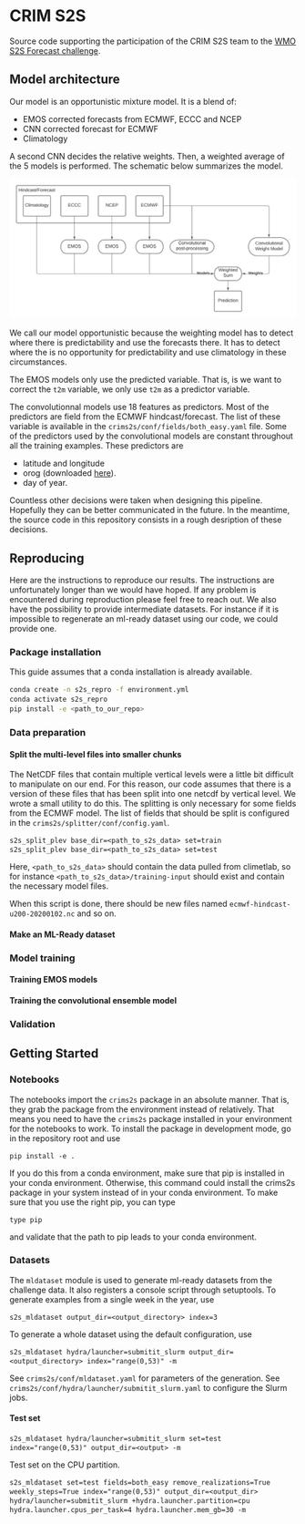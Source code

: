 # CRIM S2S

Source code supporting the participation of the CRIM S2S team to the [WMO S2S Forecast
challenge](https://s2s-ai-challenge.github.io/).

## Model architecture

Our model is an opportunistic mixture model. It is a blend
of: 
- EMOS corrected forecasts from ECMWF, ECCC and NCEP
- CNN corrected forecast for ECMWF
- Climatology

A second CNN decides the relative weights. Then, a weighted
average of the 5 models is performed. The schematic below summarizes 
the model.

![Model Schematic](./s2s-model.png)

We call our model opportunistic because the weighting model has 
to detect where there is predictability and use the forecasts there.
It has to detect where the is no opportunity for predictability and 
use climatology in these circumstances.

The EMOS models only use the predicted variable. That is, is we want to correct
the `t2m` variable, we only use `t2m` as a predictor variable.

The convolutionnal models use 18 features as predictors. Most of the predictors
are field from the ECMWF hindcast/forecast. The list of these variable is available
in the `crims2s/conf/fields/both_easy.yaml` file. Some of the predictors used by the
convolutional models are constant throughout all the training examples. These
predictors are
- latitude and longitude
- orog (downloaded [here](https://iridl.ldeo.columbia.edu/SOURCES/.ECMWF/.S2S/index.html?Set-Language=fr)).
- day of year.

Countless other decisions were taken when designing this pipeline. Hopefully they
can be better communicated in the future. In the meantime, the source code in this
repository consists in a rough desription of these decisions.

## Reproducing

Here are the instructions to reproduce our results. The instructions
are unfortunately longer than we would have hoped. If any problem is
encountered during reproduction please feel free to reach out. We 
also have the possibility to provide intermediate datasets. For
instance if it is impossible to regenerate an ml-ready dataset using our
code, we could provide one.

### Package installation

This guide assumes that a conda installation is already available.

```bash
conda create -n s2s_repro -f environment.yml
conda activate s2s_repro
pip install -e <path_to_our_repo>
```

### Data preparation

#### Split the multi-level files into smaller chunks

The NetCDF files that contain multiple vertical levels were a little bit difficult 
to manipulate on our end. For this reason, our code assumes that there is a version
of these files that has been split into one netcdf by vertical level. We wrote
a small utility to do this. The splitting is only necessary for some fields from the
ECMWF model. The list of fields that should be split is configured in the 
`crims2s/splitter/conf/config.yaml`.

```
s2s_split_plev base_dir=<path_to_s2s_data> set=train
s2s_split_plev base_dir=<path_to_s2s_data> set=test
```

Here, `<path_to_s2s_data>` should contain the data pulled from climetlab, so
for instance `<path_to_s2s_data>/training-input` should exist and contain the 
necessary model files.

When this script is done, there should be new files named `ecmwf-hindcast-u200-20200102.nc` and so on.


#### Make an ML-Ready dataset



### Model training


#### Training EMOS models


#### Training the convolutional ensemble model


### Validation




## Getting Started

### Notebooks

The notebooks import the `crims2s` package in an absolute manner. That is, they grab
the package from the environment instead of relatively. That means you need to have
the `crims2s` package installed in your environment for the notebooks to work. To
install the package in development mode, go in the repository root and use
```
pip install -e .
```
If you do this from a conda environment, make sure that pip is installed in your
conda environment. Otherwise, this command could install the crims2s package in your
system instead of in your conda environment. To make sure that you use the right pip,
you can type
```
type pip
```
and validate that the path to pip leads to your conda environment.


### Datasets

The `mldataset` module is used to generate ml-ready datasets from the challenge data.
It also registers a console script through setuptools.
To generate examples from a single week in the year, use
``` 
s2s_mldataset output_dir=<output_directory> index=3
```
To generate a whole dataset using the default configuration, use
```
s2s_mldataset hydra/launcher=submitit_slurm output_dir=<output_directory> index="range(0,53)" -m
```
See `crims2s/conf/mldataset.yaml` for parameters of the generation.
See `crims2s/conf/hydra/launcher/submitit_slurm.yaml` to configure the Slurm jobs.

#### Test set

```
s2s_mldataset hydra/launcher=submitit_slurm set=test index="range(0,53)" output_dir=<output> -m
```

Test set on the CPU partition.
```
s2s_mldataset set=test fields=both_easy remove_realizations=True weekly_steps=True index="range(0,53)" output_dir=<output_dir> hydra/launcher=submitit_slurm +hydra.launcher.partition=cpu hydra.launcher.cpus_per_task=4 hydra.launcher.mem_gb=30 -m
```